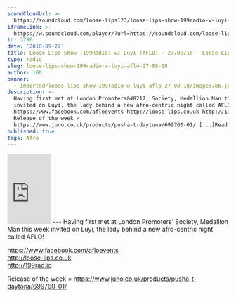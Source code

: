 ```yaml
---
soundCloudUrl: >-
  https://soundcloud.com/loose-lips123/loose-lips-show-199radio-w-luyi-aflo-270818
iframeLink: >-
  https://w.soundcloud.com/player/?url=https://soundcloud.com/loose-lips123/loose-lips-show-199radio-w-luyi-aflo-270818?in=loose-lips123/sets/radioshows&color=00aabb&auto_play=false&hide_related=false&show_comments=true&show_user=true&show_reposts=false
id: 3786
date: '2018-09-27'
title: Loose Lips Show (199Radio) w/ Luyi (AFLO) - 27/08/18 - Loose Lips
type: radio
slug: loose-lips-show-199radio-w-luyi-aflo-27-08-18
author: 100
banner:
  - imported/loose-lips-show-199radio-w-luyi-aflo-27-08-18/image3786.jpeg
description: >-
  Having first met at London Promoters&#8217; Society, Medallion Man this week
  invited on Luyi, the lady behind a new afro-centric night called AFLO!
  https://www.facebook.com/afloevents http://loose-lips.co.uk http://199rad.io
  Release of the week =
  https://www.juno.co.uk/products/pusha-t-daytona/699760-01/ [...]Read More...
published: true
tags: Afro
---
```

<iframe id="sc-widget" title="title" width="100" height="160" scrolling="no" frameborder="yes" allow="autoplay" src="https://w.soundcloud.com/player/?url=https://soundcloud.com/loose-lips123/loose-lips-show-199radio-w-luyi-aflo-270818?in=loose-lips123/sets/radioshows&amp;color=00aabb&amp;auto_play=false&amp;hide_related=false&amp;show_comments=true&amp;show_user=true&amp;show_reposts=false"></iframe>
---
Having first met at London Promoters’ Society, Medallion Man this week invited on Luyi, the lady behind a new afro-centric night called AFLO!

https://www.facebook.com/afloevents  
http://loose-lips.co.uk  
http://199rad.io

Release of the week = https://www.juno.co.uk/products/pusha-t-daytona/699760-01/
